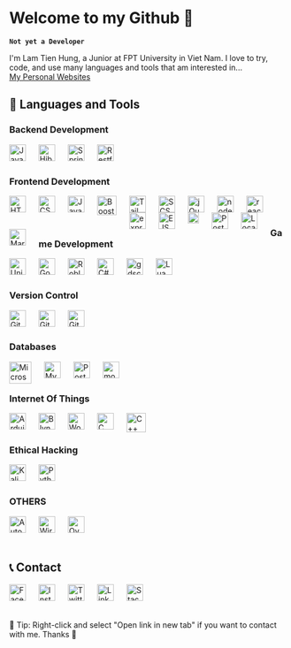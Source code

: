 # Welcome to my Github 🐐

**` Not yet a Developer `**

I'm Lam Tien Hung, a Junior at FPT University in Viet Nam. I love to try, code, and use many languages and tools that am interested in... 
<br/>
[My Personal Websites](https://gs4lthung.github.io/my-personal-website/)

## 🧰 Languages and Tools

### Backend Development
  <img align="left" alt="Java" title="Java" width="30px" style="padding-right:20px;" src="https://cdn.jsdelivr.net/gh/devicons/devicon/icons/java/java-original.svg"/>
  <img align="left" alt="Hibernate" title="Hibernate" width="30px" style="padding-right:20px;" src="https://play-lh.googleusercontent.com/Gwj_E5u_VCKXCM2JuedvsOnTN4REq_m68RKB6NQM5X4kT6mpHrqHP27uoRp6B7QX-3w=w240-h480-rw"/>
  <img align="left" alt="Spring Boot" title="Spring Boot" width="30px" style="padding-right:20px;" src="https://vscjava.gallerycdn.vsassets.io/extensions/vscjava/vscode-spring-boot-dashboard/0.13.2023072200/1689984300042/Microsoft.VisualStudio.Services.Icons.Default"/>
  <img align="left" alt="Restful API" title="Restful API" width="30px" style="padding-right:20px;" src="https://www.opc-router.de/wp-content/uploads/2020/04/Swagger-1-150x150.png"/>


  <br/>
  <br/>
  
### Frontend Development
  <img align="left" alt="HTML" title="HTML" width="30px" style="padding-right:20px;" src="https://cdn-icons-png.flaticon.com/512/732/732212.png"/>
  <img align="left" alt="CSS" title="CSS" width="30px" style="padding-right:20px;" src="https://cdn-icons-png.flaticon.com/512/732/732190.png"/>
  <img align="left" alt="JavaScript" title="JavaScript" width="30px" style="padding-right:20px;" src="https://cdn-icons-png.flaticon.com/512/1199/1199118.png"/>
  <img align="left" alt="Boostrap" title="Boostrap" width="35px" style="padding-right:20px;" src="https://getbootstrap.com/docs/5.0/assets/brand/bootstrap-logo-shadow.png"/>
  <img align="left" alt="Tailwind" title="Tailwind" width="30px" style="padding-right:20px;" src="https://creazilla-store.fra1.digitaloceanspaces.com/icons/3257079/file-type-tailwind-icon-sm.png"/>
  <img align="left" alt="SCSS" title="SCSS" width="30px" style="padding-right:20px;" src="https://cdn-icons-png.flaticon.com/512/5968/5968358.png"/>
  <img align="left" alt="jQuery" title="jQuery" width="30px" style="padding-right:20px;" src="https://cdn.iconscout.com/icon/free/png-256/free-jquery-8-1175153.png"/>
  <img align="left" alt="nodeJS" title="nodeJS" width="30px" style="padding-right:20px;" src="https://static-00.iconduck.com/assets.00/nodejs-icon-2048x2048-rueyo8fw.png"/>
  <img align="left" alt="reactJS" title="RreactJS" width="30px" style="padding-right:20px;" src="https://upload.wikimedia.org/wikipedia/commons/thumb/a/a7/React-icon.svg/2300px-React-icon.svg.png"/>
  <img align="left" alt="expressJS" title="expressJS" width="30px" style="padding-right:20px;" src="https://adware-technologies.s3.amazonaws.com/uploads/technology/thumbnail/20/express-js.png"/>
  <img align="left" alt="EJS" title="EJS" width="30px" style="padding-right:20px;" src="https://cdn.icon-icons.com/icons2/2107/PNG/512/file_type_ejs_icon_130626.png"/>
  <img align="left" alt="passportJS" title="passport JS" width="20px" style="padding-right:20px;" src="https://pnglib.nyc3.cdn.digitaloceanspaces.com/uploads/2020/08/passport-logo_5f33f77390b90.png"/>
  <img align="left" alt="Postman" title="Postman" width="30px" style="padding-right:20px;" src="https://www.svgrepo.com/show/354202/postman-icon.svg"/>
  <img align="left" alt="LocaltoNet" title="LocaltoNet" width="30px" style="padding-right:20px;" src="https://image.winudf.com/v2/image1/Y29tLmxvY2FsdG9uZXQubG9jYWx0b25ldGFwcF9pY29uXzE2NzU1MzcwOTdfMDE3/icon.png?w=184&fakeurl=1"/>
  <img align="left" alt="Markdown" title="Markdown" width="30px" style="padding-right:20px;" src="https://cdn.iconscout.com/icon/free/png-256/free-markdown-3445720-2878652.png"/>
  
  <br/>
  <br/>

### Game Development
  <img align="left" alt="Unity" title="Unity" width="30px" style="padding-right:20px;" src="https://cdn-icons-png.flaticon.com/512/5969/5969346.png"/>
  <img align="left" alt="Godot" title="Godot" width="30px" style="padding-right:20px;" src="https://upload.wikimedia.org/wikipedia/commons/thumb/6/6a/Godot_icon.svg/2048px-Godot_icon.svg.png"/>
  <img align="left" alt="Roblox Studio" title="Roblox Studio" width="30px" style="padding-right:20px;" src="https://upload.wikimedia.org/wikipedia/commons/thumb/5/58/Roblox_Studio_logo_2021_present.svg/1024px-Roblox_Studio_logo_2021_present.svg.png"/>
  <img align="left" alt="C#" title="C#" width="30px" style="padding-right:20px;" src="https://static-00.iconduck.com/assets.00/c-sharp-c-icon-1822x2048-wuf3ijab.png"/>
  <img align="left" alt="gdscript" title="gdscript" width="30px" style="padding-right:20px;" src="https://www.dockhunt.com/_next/image?url=https%3A%2F%2Fdockhunt-images.nyc3.cdn.digitaloceanspaces.com%2F907f145c-ed79-4114-b73e-fd8ef4ccab56&w=256&q=75"/>
  <img align="left" alt="Lua" title="Lua" width="30px" style="padding-right:20px;" src="https://upload.wikimedia.org/wikipedia/commons/thumb/c/cf/Lua-Logo.svg/600px-Lua-Logo.svg.png?20150107024942"/>

  <br/>
  <br/>
  
###  Version Control
  <img align="left" alt="Git" title="Git" width="30px" style="padding-right:20px;" src="https://upload.wikimedia.org/wikipedia/commons/thumb/3/3f/Git_icon.svg/1200px-Git_icon.svg.png"/>
  <img align="left" alt="Github" title="Github" width="30px" style="padding-right:20px;" src="https://cdn-icons-png.flaticon.com/512/25/25231.png"/>
  <img align="left" alt="Git Kraken" title="Git Kraken" width="30px" style="padding-right:20px;" src="https://user-images.githubusercontent.com/2437911/62945705-2e111300-bdd7-11e9-8f82-cffa978d1071.png"/>

  <br/>
  <br/>

### Databases
  <img align="left" alt="Microsoft SQL Server" title="Microsoft SQL Server" width="40px" style="padding-right:20px;" src="https://cdn-icons-png.flaticon.com/256/5968/5968364.png"/>
  <img align="left" alt="MySQL" title="MySQL" width="30px" style="padding-right:20px;" src="https://cdn-icons-png.flaticon.com/512/919/919836.png"/>
  <img align="left" alt="Postgre SQL" title="Postgre SQL" width="30px" style="padding-right:20px;" src="https://cdn.icon-icons.com/icons2/2415/PNG/512/postgresql_plain_wordmark_logo_icon_146390.png"/>
  <img align="left" alt="mongoDb" title="mongoDb" width="30px" style="padding-right:20px;" src="https://cdn.icon-icons.com/icons2/2415/PNG/512/mongodb_original_logo_icon_146424.png"/>


  <br/>
  <br/>

### Internet Of Things
  <img align="left" alt="Arduino" title="Arduino" width="30px" style="padding-right:20px;" src="https://cdn.icon-icons.com/icons2/2699/PNG/512/arduino_logo_icon_170518.png"/>
  <img align="left" alt="Blynk" title="Blynk" width="30px" style="padding-right:20px;" src="https://onion.io/wp-content/uploads/2017/06/blynk-logo.png"/>
  <img align="left" alt="Wokwi" title="Wokwi" width="30px" style="padding-right:20px;" src="https://avatars.githubusercontent.com/u/56967200?s=280&v=4"/>
  <img align="left" alt="C" title="C" width="30px" style="padding-right:20px;" src="https://upload.wikimedia.org/wikipedia/commons/thumb/1/18/C_Programming_Language.svg/926px-C_Programming_Language.svg.png"/>
  <img align="left" alt="C++" title="C++" width="35px" style="padding-right:20px;" src="https://cdn-icons-png.flaticon.com/512/6132/6132222.png"/>

  <br/>
  <br/>

### Ethical Hacking
  <img align="left" alt="Kali Linux" title="Kali Linux" width="30px" style="padding-right:20px;" src="https://play-lh.googleusercontent.com/Oriscl3_nvmDPncct6gStmNuQW_4tqHVozy1skG0vd8Jk22KYNMYYJfKq0vcyU-NKdw"/>
  <img align="left" alt="Python" title="Python" width="30px" style="padding-right:20px;" src="https://upload.wikimedia.org/wikipedia/commons/thumb/c/c3/Python-logo-notext.svg/1869px-Python-logo-notext.svg.png"/>

  <br/>
  <br/>

### OTHERS
  <img align="left" alt="AutoHotkey" title="AutoHotkey" width="30px" style="padding-right:20px;" src="https://store-images.s-microsoft.com/image/apps.6785.14308665483973753.abd12bec-94a0-435a-8058-4c7f82a16c2b.4db272c5-dc36-4c22-9e47-27ccc4e79d0c?h=464"/>
  <img align="left" alt="Wireshark" title="Wireshark" width="30px" style="padding-right:20px;" src="https://upload.wikimedia.org/wikipedia/commons/c/c6/Wireshark_icon_new.png"/>
  <img align="left" alt="Overleaf" title="Overleaf" width="30px" style="padding-right:20px;" src="https://upload.wikimedia.org/wikipedia/commons/thumb/2/2a/Overleaf_Logo.svg/768px-Overleaf_Logo.svg.png"/>

  <br/>
  <br/>
  <br/>

## 📞 Contact

  <a href="https://www.facebook.com/hung.041203" target="_blank"><img align="left" alt="Facebook" title="Facebook" width="30px" style="padding-right:20px;" src="https://upload.wikimedia.org/wikipedia/commons/thumb/b/b8/2021_Facebook_icon.svg/2048px-2021_Facebook_icon.svg.png"/></a>
  <a href="https://www.instagram.com/ges_0412.4/"><img align="left" alt="Instagram" title="Instagram" width="30px" style="padding-right:20px;" src="https://upload.wikimedia.org/wikipedia/commons/thumb/a/a5/Instagram_icon.png/600px-Instagram_icon.png"/></a>
  <a href="https://twitter.com/LamTienHung0412"><img align="left" alt="Twitter" title="Twitter" width="30px" style="padding-right:20px;" src="https://cdn.punchng.com/wp-content/uploads/2023/07/24084806/Twitter-new-logo.jpeg"/></a>
  <a href="https://www.linkedin.com/in/lam-hung-a61599256/"><img align="left" alt="Linkedin" title="Linkedin" width="30px" style="padding-right:20px;" src="https://cdn-icons-png.flaticon.com/256/174/174857.png"/></a>
  <a href="https://stackoverflow.com/users/17829107/tien-hung"><img align="left" alt="StackOverFlow" title="StackOverFlow" width="30px" style="padding-right:20px;" src="https://cdn-icons-png.flaticon.com/512/2111/2111628.png"/></a>
  <br/>
  <br/>
  <br/>


  🔷 Tip: Right-click and select "Open link in new tab" if you want to contact with me. Thanks 💙
